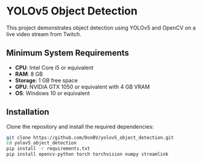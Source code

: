 # YOLOv5 Object Detection

This project demonstrates object detection using YOLOv5 and OpenCV on a live video stream from Twitch.

## Minimum System Requirements

- **CPU**: Intel Core i5 or equivalent
- **RAM**: 8 GB
- **Storage**: 1 GB free space
- **GPU**: NVIDIA GTX 1050 or equivalent with 4 GB VRAM
- **OS**: Windows 10 or equivalent

## Installation

Clone the repository and install the required dependencies:

```sh
git clone https://github.com/DonBV/yolov5_object_detection.git
cd yolov5_object_detection
pip install -r requirements.txt
pip install opencv-python torch torchvision numpy streamlink
